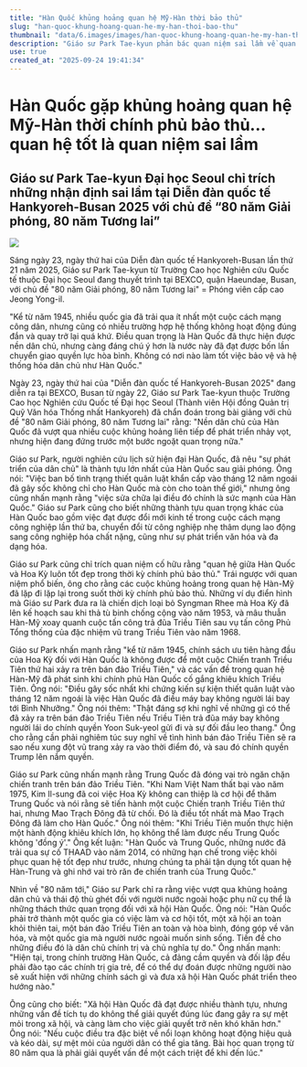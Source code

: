 ```yaml
---
title: "Hàn Quốc khủng hoảng quan hệ Mỹ-Hàn thời bảo thủ"
slug: "han-quoc-khung-hoang-quan-he-my-han-thoi-bao-thu"
thumbnail: "data/6.images/images/han-quoc-khung-hoang-quan-he-my-han-thoi-bao-thu.webp"
description: "Giáo sư Park Tae-kyun phản bác quan niệm sai lầm về quan hệ Mỹ-Hàn dưới thời chính phủ bảo thủ chỉ ra các cuộc khủng hoảng Ông cũng nhấn mạnh vai trò của Trung Quốc trong việc ngăn chặn xung đột và nêu bật thách thức tương lai cho Hàn Quốc"
use: true
created_at: "2025-09-24 19:41:34"
---
```


# Hàn Quốc gặp khủng hoảng quan hệ Mỹ-Hàn thời chính phủ bảo thủ… quan hệ tốt là quan niệm sai lầm

## Giáo sư Park Tae-kyun Đại học Seoul chỉ trích những nhận định sai lầm tại Diễn đàn quốc tế Hankyoreh-Busan 2025 với chủ đề “80 năm Giải phóng, 80 năm Tương lai”

![](/images/20250924-00054311-hankyoreh-000-2-view.webp)

Sáng ngày 23, ngày thứ hai của Diễn đàn quốc tế Hankyoreh-Busan lần thứ 21 năm 2025, Giáo sư Park Tae-kyun từ Trường Cao học Nghiên cứu Quốc tế thuộc Đại học Seoul đang thuyết trình tại BEXCO, quận Haeundae, Busan, với chủ đề "80 năm Giải phóng, 80 năm Tương lai" = Phóng viên cấp cao Jeong Yong-il.

"Kể từ năm 1945, nhiều quốc gia đã trải qua ít nhất một cuộc cách mạng công dân, nhưng cũng có nhiều trường hợp hệ thống không hoạt động đúng đắn và quay trở lại quá khứ. Điều quan trọng là Hàn Quốc đã thực hiện được nền dân chủ, nhưng càng đáng chú ý hơn là nước này đã đạt được bốn lần chuyển giao quyền lực hòa bình. Không có nơi nào làm tốt việc bảo vệ và hệ thống hóa dân chủ như Hàn Quốc."

Ngày 23, ngày thứ hai của "Diễn đàn quốc tế Hankyoreh-Busan 2025" đang diễn ra tại BEXCO, Busan từ ngày 22, Giáo sư Park Tae-kyun thuộc Trường Cao học Nghiên cứu Quốc tế Đại học Seoul (Thành viên Hội đồng Quản trị Quỹ Văn hóa Thống nhất Hankyoreh) đã chẩn đoán trong bài giảng với chủ đề "80 năm Giải phóng, 80 năm Tương lai" rằng: "Nền dân chủ của Hàn Quốc đã vượt qua nhiều cuộc khủng hoảng liên tiếp để phát triển nhảy vọt, nhưng hiện đang đứng trước một bước ngoặt quan trọng nữa."

Giáo sư Park, người nghiên cứu lịch sử hiện đại Hàn Quốc, đã nêu "sự phát triển của dân chủ" là thành tựu lớn nhất của Hàn Quốc sau giải phóng. Ông nói: "Việc ban bố tình trạng thiết quân luật khẩn cấp vào tháng 12 năm ngoái đã gây sốc không chỉ cho Hàn Quốc mà còn cho toàn thế giới," nhưng ông cũng nhấn mạnh rằng "việc sửa chữa lại điều đó chính là sức mạnh của Hàn Quốc." Giáo sư Park cũng cho biết những thành tựu quan trọng khác của Hàn Quốc bao gồm việc đạt được đổi mới kinh tế trong cuộc cách mạng công nghiệp lần thứ ba, chuyển đổi từ công nghiệp nhẹ thâm dụng lao động sang công nghiệp hóa chất nặng, cũng như sự phát triển văn hóa và đa dạng hóa.

Giáo sư Park cũng chỉ trích quan niệm cố hữu rằng "quan hệ giữa Hàn Quốc và Hoa Kỳ luôn tốt đẹp trong thời kỳ chính phủ bảo thủ." Trái ngược với quan niệm phổ biến, ông cho rằng các cuộc khủng hoảng trong quan hệ Hàn-Mỹ đã lặp đi lặp lại trong suốt thời kỳ chính phủ bảo thủ. Những ví dụ điển hình mà Giáo sư Park đưa ra là chiến dịch loại bỏ Syngman Rhee mà Hoa Kỳ đã lên kế hoạch sau khi thả tù binh chống cộng vào năm 1953, và mâu thuẫn Hàn-Mỹ xoay quanh cuộc tấn công trả đũa Triều Tiên sau vụ tấn công Phủ Tổng thống của đặc nhiệm vũ trang Triều Tiên vào năm 1968.

Giáo sư Park nhấn mạnh rằng "kể từ năm 1945, chính sách ưu tiên hàng đầu của Hoa Kỳ đối với Hàn Quốc là không được để một cuộc Chiến tranh Triều Tiên thứ hai xảy ra trên bán đảo Triều Tiên," và các vấn đề trong quan hệ Hàn-Mỹ đã phát sinh khi chính phủ Hàn Quốc cố gắng khiêu khích Triều Tiên. Ông nói: "Điều gây sốc nhất khi chứng kiến sự kiện thiết quân luật vào tháng 12 năm ngoái là việc Hàn Quốc đã điều máy bay không người lái bay tới Bình Nhưỡng." Ông nói thêm: "Thật đáng sợ khi nghĩ về những gì có thể đã xảy ra trên bán đảo Triều Tiên nếu Triều Tiên trả đũa máy bay không người lái do chính quyền Yoon Suk-yeol gửi đi và sự đối đầu leo thang." Ông cho rằng cần phải nghiêm túc suy nghĩ về tình hình bán đảo Triều Tiên sẽ ra sao nếu xung đột vũ trang xảy ra vào thời điểm đó, và sau đó chính quyền Trump lên nắm quyền.

Giáo sư Park cũng nhấn mạnh rằng Trung Quốc đã đóng vai trò ngăn chặn chiến tranh trên bán đảo Triều Tiên. "Khi Nam Việt Nam thất bại vào năm 1975, Kim Il-sung đã coi việc Hoa Kỳ không can thiệp là cơ hội để thăm Trung Quốc và nói rằng sẽ tiến hành một cuộc Chiến tranh Triều Tiên thứ hai, nhưng Mao Trạch Đông đã từ chối. Đó là điều tốt nhất mà Mao Trạch Đông đã làm cho Hàn Quốc." Ông nói thêm: "Khi Triều Tiên muốn thực hiện một hành động khiêu khích lớn, họ không thể làm được nếu Trung Quốc không 'đồng ý'." Ông kết luận: "Hàn Quốc và Trung Quốc, những nước đã trải qua sự cố THAAD vào năm 2014, có những hạn chế trong việc khôi phục quan hệ tốt đẹp như trước, nhưng chúng ta phải tận dụng tốt quan hệ Hàn-Trung và ghi nhớ vai trò răn đe chiến tranh của Trung Quốc."

Nhìn về "80 năm tới," Giáo sư Park chỉ ra rằng việc vượt qua khủng hoảng dân chủ và thái độ thù ghét đối với người nước ngoài hoặc phụ nữ cụ thể là những thách thức quan trọng đối với xã hội Hàn Quốc. Ông nói: "Hàn Quốc phải trở thành một quốc gia có việc làm và cơ hội tốt, một xã hội an toàn khỏi thiên tai, một bán đảo Triều Tiên an toàn và hòa bình, đóng góp về văn hóa, và một quốc gia mà người nước ngoài muốn sinh sống. Tiền đề cho những điều đó là dân chủ chính trị và chủ nghĩa tự do." Ông nhấn mạnh: "Hiện tại, trong chính trường Hàn Quốc, cả đảng cầm quyền và đối lập đều phải đào tạo các chính trị gia trẻ, để có thể dự đoán được những người nào sẽ xuất hiện với những chính sách gì và đưa xã hội Hàn Quốc phát triển theo hướng nào."

Ông cũng cho biết: "Xã hội Hàn Quốc đã đạt được nhiều thành tựu, nhưng những vấn đề tích tụ do không thể giải quyết đúng lúc đang gây ra sự mệt mỏi trong xã hội, và càng làm cho việc giải quyết trở nên khó khăn hơn." Ông nói: "Nếu cuộc điều tra đặc biệt về nổi loạn không hoạt động hiệu quả và kéo dài, sự mệt mỏi của người dân có thể gia tăng. Bài học quan trọng từ 80 năm qua là phải giải quyết vấn đề một cách triệt để khi đến lúc."